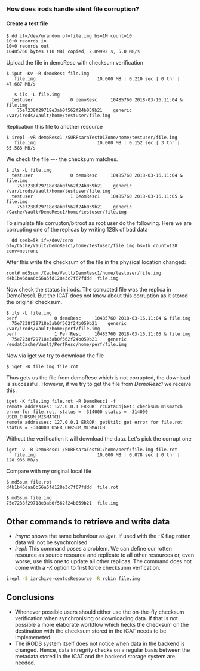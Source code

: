 <h3>How does irods handle silent file corruption?

<h4> Create a test file </h4>

```
$ dd if=/dev/urandom of=file.img bs=1M count=10
10+0 records in
10+0 records out
10485760 bytes (10 MB) copied, 2.09992 s, 5.0 MB/s
```

Upload the file in demoResc with checksum verification 
```
$ iput -Kv -R demoResc file.img
   file.img                       10.000 MB | 0.210 sec | 0 thr | 47.687 MB/s
   
   $ ils -L file.img
  testuser              0 demoResc     10485760 2018-03-16.11:04 & file.img
    75e7238f29718e3ab0f562f24b059b21    generic    /var/irods/Vault/home/testuser/file.img
```

Replication this file to another resource 

```
$ irepl -vR demoResc1 /SURFsaraTest01Zone/home/testuser/file.img
   file.img                       10.000 MB | 0.152 sec | 3 thr | 65.583 MB/s
 ```
  
We check the file --- the checksum matches. 
  
```  
$ ils -L file.img
  testuser              0 demoResc     10485760 2018-03-16.11:04 & file.img
    75e7238f29718e3ab0f562f24b059b21    generic    /var/irods/Vault/home/testuser/file.img
  testuser              1 DeomResc1    10485760 2018-03-16.11:05 & file.img
    75e7238f29718e3ab0f562f24b059b21    generic    /Cache/Vault/DemoResc1/home/testuser/file.img 
```
   
  To simulate file corrupton/bitroot as root user do the following. Here we are corrupting one of the replicas 
  by writing 128k of bad data 
  ```
    dd seek=5k if=/dev/zero of=/Cache/Vault/DemoResc1/home/testuser/file.img bs=1k count=128 conv=notrunc
  ```
    
  After this write the checksum of the file in the physical location changed: 
  
  ```
  root# md5sum /Cache/Vault/DemoResc1/home/testuser/file.img 
d4b1b46daa6b56a5fd128e3c7f67fddd  file.img
````
 Now check the status in irods. The corrupted file was the replica in DemoResc1. But the ICAT does not know about this 
 corruption as it stored the original checksum. 
 
  ```
  $ ils -L file.img
  perf              0 demoResc     10485760 2018-03-16.11:04 & file.img
    75e7238f29718e3ab0f562f24b059b21    generic    /var/irods/Vault/home/perf/file.img
  perf              1 PerfResc     10485760 2018-03-16.11:05 & file.img
    75e7238f29718e3ab0f562f24b059b21    generic    /eudatCache/Vault/PerfResc/home/perf/file.img
   ```
   
   Now via iget we try to download the file 
   
   ```
   $ iget -K file.img file.rot
   ```
   Thus gets us the file from demoResc which is not corrupted, the download is successful. However, if we try to get the file from *DemoResc1* we receive this:
   
   ```
  iget -K file.img file.rot -R DemoResc1 -f
  remote addresses: 127.0.0.1 ERROR: rcDataObjGet: checksum mismatch error for file.rot, status = -314000 status = -314000 USER_CHKSUM_MISMATCH
  remote addresses: 127.0.0.1 ERROR: getUtil: get error for file.rot status = -314000 USER_CHKSUM_MISMATCH
   ```


Without the verification it will download the data. Let's pick the corrupt one 
```
iget -v -R DemoResc1 /SURFsaraTest01/home/perf/file.img file.rot
   file.img                       10.000 MB | 0.078 sec | 0 thr | 128.936 MB/s
 ```
 
 Compare with my original local file 
 
 ```
$ md5sum file.rot 
d4b1b46daa6b56a5fd128e3c7f67fddd  file.rot

$ md5sum file.img 
75e7238f29718e3ab0f562f24b059b21  file.img
```

## Other commands to retrieve and write data
- *irsync* shows the same behaviour as *iget*. If used with the -K flag rotten data will not be synchronised
- *irepl*: This command poses a problem. We can define our rotten resource as source resource and replicate to all other resources or, even worse, use this one to update all other replicas. The command does not come with a *-K* option to first force checksunm verfication.
 ```sh
 irepl -S iarchive-centosResource -R robin file.img
 ```
## Conclusions
- Whenever possible users should either use the on-the-fly checksum verification when synchronising or downloading data. If that is not possible a more elaborate workflow which hecks the checksum on the destination with the checksum stored in the iCAT needs to be implemeneted.
- The iRODS system itself does not notice when data in the backend is changed. Hence, data intregrity checks on a regular basis between the metadata stored in the iCAT and the backend storage system are needed.
